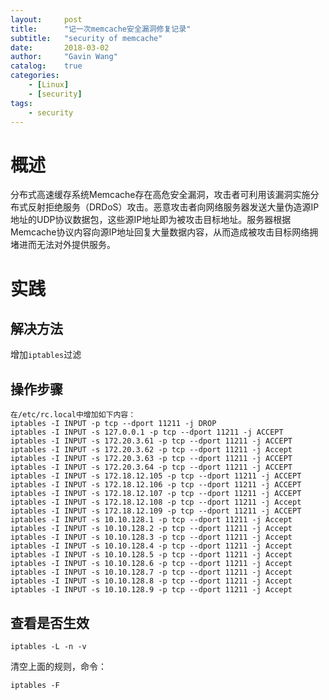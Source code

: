 ```yaml
---
layout:     post
title:      "记一次memcache安全漏洞修复记录"
subtitle:   "security of memcache"
date:       2018-03-02
author:     "Gavin Wang"
catalog:    true
categories:
    - [Linux]
    - [security]
tags:
    - security
---
```


# 概述

分布式高速缓存系统Memcache存在高危安全漏洞，攻击者可利用该漏洞实施分布式反射拒绝服务（DRDoS）攻击。恶意攻击者向网络服务器发送大量伪造源IP地址的UDP协议数据包，这些源IP地址即为被攻击目标地址。服务器根据Memcache协议内容向源IP地址回复大量数据内容，从而造成被攻击目标网络拥堵进而无法对外提供服务。


# 实践

## 解决方法

增加`iptables`过滤

## 操作步骤

```shell
在/etc/rc.local中增加如下内容：
iptables -I INPUT -p tcp --dport 11211 -j DROP
iptables -I INPUT -s 127.0.0.1 -p tcp --dport 11211 -j ACCEPT
iptables -I INPUT -s 172.20.3.61 -p tcp --dport 11211 -j ACCEPT
iptables -I INPUT -s 172.20.3.62 -p tcp --dport 11211 -j Accept
iptables -I INPUT -s 172.20.3.63 -p tcp --dport 11211 -j ACCEPT
iptables -I INPUT -s 172.20.3.64 -p tcp --dport 11211 -j ACCEPT
iptables -I INPUT -s 172.18.12.105 -p tcp --dport 11211 -j ACCEPT
iptables -I INPUT -s 172.18.12.106 -p tcp --dport 11211 -j ACCEPT
iptables -I INPUT -s 172.18.12.107 -p tcp --dport 11211 -j ACCEPT
iptables -I INPUT -s 172.18.12.108 -p tcp --dport 11211 -j Accept
iptables -I INPUT -s 172.18.12.109 -p tcp --dport 11211 -j ACCEPT
iptables -I INPUT -s 10.10.128.1 -p tcp --dport 11211 -j Accept
iptables -I INPUT -s 10.10.128.2 -p tcp --dport 11211 -j Accept
iptables -I INPUT -s 10.10.128.3 -p tcp --dport 11211 -j Accept
iptables -I INPUT -s 10.10.128.4 -p tcp --dport 11211 -j Accept
iptables -I INPUT -s 10.10.128.5 -p tcp --dport 11211 -j Accept
iptables -I INPUT -s 10.10.128.6 -p tcp --dport 11211 -j Accept
iptables -I INPUT -s 10.10.128.7 -p tcp --dport 11211 -j Accept
iptables -I INPUT -s 10.10.128.8 -p tcp --dport 11211 -j Accept
iptables -I INPUT -s 10.10.128.9 -p tcp --dport 11211 -j Accept
```

## 查看是否生效

```iptables -L -n -v ```

清空上面的规则，命令：

```iptables -F ```

